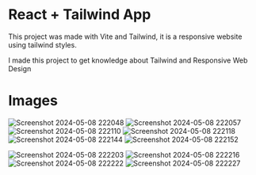# React + Tailwind App

This project was made with Vite and Tailwind, it is a responsive website using tailwind styles.

I made this project to get knowledge about Tailwind and Responsive Web Design

# Images

![Screenshot 2024-05-08 222048](https://github.com/destrada-2018259/react-tailwind-app/assets/106627911/0c7e5471-4e7e-444d-9333-6ad2548be7b6)
![Screenshot 2024-05-08 222057](https://github.com/destrada-2018259/react-tailwind-app/assets/106627911/1c8cfa24-c4a2-4f7f-b1d7-702c0e386486)
![Screenshot 2024-05-08 222110](https://github.com/destrada-2018259/react-tailwind-app/assets/106627911/bdb57856-2c0f-43c2-abdb-3d1050f97282)
![Screenshot 2024-05-08 222118](https://github.com/destrada-2018259/react-tailwind-app/assets/106627911/5b2be176-56d0-4924-b487-5c0abfd3f80b)
![Screenshot 2024-05-08 222144](https://github.com/destrada-2018259/react-tailwind-app/assets/106627911/933a58d2-4675-4e10-ac1d-ebf265fdfaeb)
![Screenshot 2024-05-08 222152](https://github.com/destrada-2018259/react-tailwind-app/assets/106627911/6dbc5eb8-2040-4989-bc92-9558732cb5c6)

![Screenshot 2024-05-08 222203](https://github.com/destrada-2018259/react-tailwind-app/assets/106627911/e51c6d1f-554b-4621-aa7f-e1e49a25e6bc)
![Screenshot 2024-05-08 222216](https://github.com/destrada-2018259/react-tailwind-app/assets/106627911/4e5ef50c-c912-4f32-b7e3-237ff1828dbe)
![Screenshot 2024-05-08 222222](https://github.com/destrada-2018259/react-tailwind-app/assets/106627911/39762dd3-b782-4dbe-8910-d7733bf5db6d)
![Screenshot 2024-05-08 222227](https://github.com/destrada-2018259/react-tailwind-app/assets/106627911/0f5730c5-5b92-460f-a3e8-f9c202692f9a)

